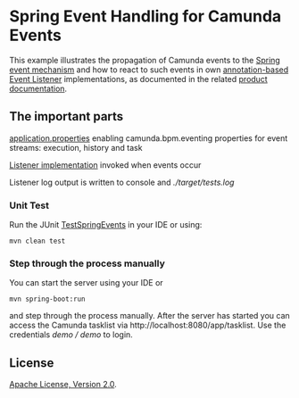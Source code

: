 # Spring Event Handling for Camunda Events  

This example illustrates the propagation of Camunda events to the 
[Spring event mechanism](https://docs.spring.io/spring/docs/current/spring-framework-reference/core.html#context-functionality-events) 
and how to react to such events in own 
[annotation-based Event Listener](https://docs.spring.io/spring/docs/current/spring-framework-reference/core.html#context-functionality-events-annotation) 
implementations, as documented in the related [product documentation](https://docs.camunda.org/manual/latest/user-guide/spring-boot-integration/the-spring-event-bridge/).


## The important parts
[application.properties](src/main/resources/application.properties) enabling camunda.bpm.eventing properties for event streams: execution, history and task

[Listener implementation](src/main/java/org/camunda/bpm/example/events/CamundaEventListener.java) invoked when events occur

Listener log output is written to console and _./target/tests.log_

### Unit Test
Run the JUnit [TestSpringEvents](src/test/java/org/camunda/bpm/example/events/TestSpringEvents.java) in your IDE or using:
```
mvn clean test
```

### Step through the process manually 
You can start the server using your IDE or 
```
mvn spring-boot:run
```
and step through the process manually. After the server has started you can access the Camunda tasklist via http://localhost:8080/app/tasklist.
Use the credentials *demo / demo* to login.


## License
[Apache License, Version 2.0](http://www.apache.org/licenses/LICENSE-2.0).